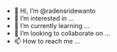 - 👋 Hi, I’m @radensridewanto
- 👀 I’m interested in ...
- 🌱 I’m currently learning ...
- 💞️ I’m looking to collaborate on ...
- 📫 How to reach me ...

<!---
radensridewanto/radensridewanto is a ✨ special ✨ repository because its `README.md` (this file) appears on your GitHub profile.
You can click the Preview link to take a look at your changes.
--->
